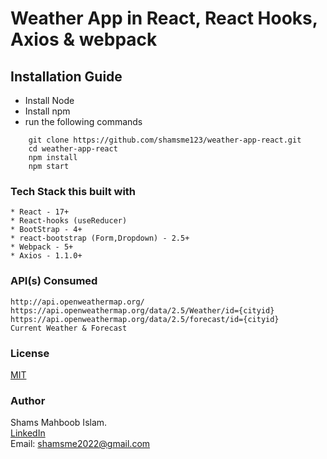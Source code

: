 # Weather App in React, React Hooks, Axios & webpack

## Installation Guide

* Install Node
* Install npm
* run the following commands

```
    git clone https://github.com/shamsme123/weather-app-react.git
    cd weather-app-react
    npm install
    npm start
```

### Tech Stack this built with

    * React - 17+
    * React-hooks (useReducer)
    * BootStrap - 4+
    * react-bootstrap (Form,Dropdown) - 2.5+
    * Webpack - 5+
    * Axios - 1.1.0+

### API(s) Consumed
```
http://api.openweathermap.org/
https://api.openweathermap.org/data/2.5/Weather/id={cityid}
https://api.openweathermap.org/data/2.5/forecast/id={cityid}
Current Weather & Forecast

```

### License
[MIT](https://choosealicense.com/licenses/mit/)


### Author
Shams Mahboob Islam.                   
<a href="https://in.linkedin.com/in/shams-mahboob-islam-98a3b4a8">LinkedIn</a>              
Email: shamsme2022@gmail.com
